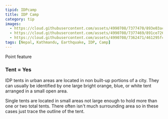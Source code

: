 ```yaml
---
tipid: IDPcamp
title: IDP Camp
category: tip
images:
  - https://cloud.githubusercontent.com/assets/4990708/7377470/893e03ac-edb4-11e4-84fd-1b4bd5278768.JPG
  - https://cloud.githubusercontent.com/assets/4990708/7377469/891ce726-edb4-11e4-8710-16a6a7693ab2.JPG
  - https://cloud.githubusercontent.com/assets/4990708/7362471/461295fc-ed37-11e4-94cf-58f79f45f774.jpg
tags: [Nepal, Kathmandu, Earthquake, IDP, Camp]
---
```

Point feature

### Tent = Yes

IDP tents in urban areas are located in non built-up portions of a city.  They can usually be identified by one large bright orange, blue, or white tent arranged in a small open area. 

Single tents are located in small areas not large enough to hold more than one or two total tents.  There often isn't much surrounding area so in these cases just trace the outline of the tent.      

